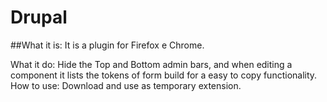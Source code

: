 # Drupal

##What it is:
It is a plugin for Firefox e Chrome.

What it do: Hide the Top and Bottom admin bars, and when editing a component it lists the tokens of form build for a easy to copy functionality.
How to use: Download and use as temporary extension.
